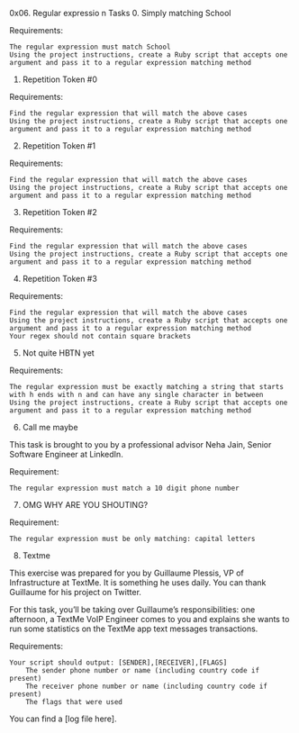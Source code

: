 0x06. Regular expressio
n
Tasks
0. Simply matching School

Requirements:

    The regular expression must match School
    Using the project instructions, create a Ruby script that accepts one argument and pass it to a regular expression matching method

1. Repetition Token #0

Requirements:

    Find the regular expression that will match the above cases
    Using the project instructions, create a Ruby script that accepts one argument and pass it to a regular expression matching method

2. Repetition Token #1

Requirements:

    Find the regular expression that will match the above cases
    Using the project instructions, create a Ruby script that accepts one argument and pass it to a regular expression matching method

3. Repetition Token #2

Requirements:

    Find the regular expression that will match the above cases
    Using the project instructions, create a Ruby script that accepts one argument and pass it to a regular expression matching method

4. Repetition Token #3

Requirements:

    Find the regular expression that will match the above cases
    Using the project instructions, create a Ruby script that accepts one argument and pass it to a regular expression matching method
    Your regex should not contain square brackets

5. Not quite HBTN yet

Requirements:

    The regular expression must be exactly matching a string that starts with h ends with n and can have any single character in between
    Using the project instructions, create a Ruby script that accepts one argument and pass it to a regular expression matching method

6. Call me maybe

This task is brought to you by a professional advisor Neha Jain, Senior Software Engineer at LinkedIn.

Requirement:

    The regular expression must match a 10 digit phone number

7. OMG WHY ARE YOU SHOUTING?

Requirement:

    The regular expression must be only matching: capital letters

8. Textme

This exercise was prepared for you by Guillaume Plessis, VP of Infrastructure at TextMe. It is something he uses daily. You can thank Guillaume for his project on Twitter.

For this task, you’ll be taking over Guillaume’s responsibilities: one afternoon, a TextMe VoIP Engineer comes to you and explains she wants to run some statistics on the TextMe app text messages transactions.

Requirements:

    Your script should output: [SENDER],[RECEIVER],[FLAGS]
        The sender phone number or name (including country code if present)
        The receiver phone number or name (including country code if present)
        The flags that were used

You can find a [log file here].
